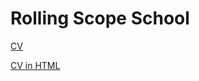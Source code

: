 # Rolling Scope School

[CV](https://KananovichKseniya.github.io/rsschool-cv/cv "Curriculum Vitae")

[CV in HTML](https://KananovichKseniya.github.io/rsschool-cv/index.html)